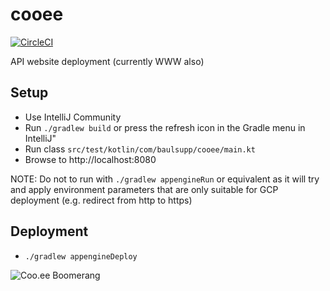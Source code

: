 # cooee

[![CircleCI](https://circleci.com/gh/yschimke/cooee.svg?style=svg&circle-token=3c8cea878ad9569c6702cb5f336e05f645ac256b)](https://circleci.com/gh/yschimke/cooee)

API website deployment (currently WWW also)

##  Setup

* Use IntelliJ Community
* Run `./gradlew build` or press the refresh icon in the Gradle menu in IntelliJ"
* Run class `src/test/kotlin/com/baulsupp/cooee/main.kt`
* Browse to http://localhost:8080

NOTE: Do not to run with `./gradlew appengineRun` or equivalent as it will try and apply environment parameters that are only suitable for GCP deployment (e.g. redirect from http to https) 

## Deployment

* `./gradlew appengineDeploy`

![Coo.ee Boomerang](https://coo.ee/images/boomerang.ico/android-icon-192x192.png)
